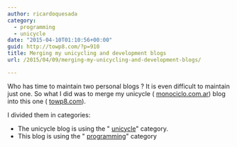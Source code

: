 ```yaml
---
author: ricardoquesada
category:
  - programming
  - unicycle
date: "2015-04-10T01:10:56+00:00"
guid: http://towp8.com/?p=910
title: Merging my unicycling and development blogs
url: /2015/04/09/merging-my-unicycling-and-development-blogs/

---
```

Who has time to maintain two personal blogs ? It is even difficult to maintain just one. So what I did was to merge my unicycle ( [monociclo.com.ar](http://www.moniclco.com.ar)) blog into this one ( [towp8.com](http://towp8.com)).

I divided them in categories:

- The unicycle blog is using the " [unicycle](http://towp8.com/category/unicycle/)" category.
- This blog is using the " [programming](http://towp8.com/category/programming/)" category
